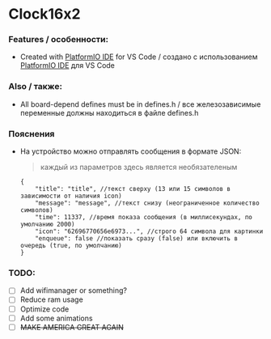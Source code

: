 # Clock16x2

### Features / особенности:
- Created with [PlatformIO IDE](https://github.com/platformio/platformio-vscode-ide) for VS Code / создано с использованием [PlatformIO IDE](https://github.com/platformio/platformio-vscode-ide) для VS Code

### Also / также:
- All board-depend defines must be in defines.h / все железозависимые переменные должны находиться в файле defines.h

### Пояснения
- На устройство можно отправлять сообщения в формате JSON:
    > каждый из параметров здесь является необязателеным
    ```
    { 
        "title": "title", //текст сверху (13 или 15 символов в зависимости от наличия icon) 
        "message": "message", //текст снизу (неограниченное количество символов)
        "time": 11337, //время показа сообщения (в миллисекундах, по умолчанию 2000)
        "icon": "62696770656e6973...", //строго 64 символа для картинки
        "enqueue": false //показать сразу (false) или включить в очередь (true, по умолчанию)
    }
    ```

### TODO:  
- [ ] Add wifimanager or something?
- [ ] Reduce ram usage
- [ ] Optimize code
- [ ] Add some animations
- [ ] ~~MAKE AMERICA GREAT AGAIN~~